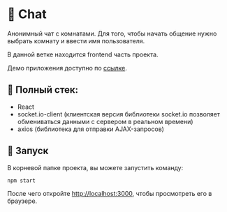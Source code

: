 # :speech_balloon: Chat

Анонимный чат с комнатами. Для того, чтобы начать общение нужно выбрать комнату и ввести имя пользователя.

В данной ветке находится frontend часть проекта.

Демо приложения доступно по [ссылке](https://gh-time.github.io/simple-chat/).

## :memo: Полный стек:
 - React
 - socket.io-client (клиентская версия библиотеки socket.io позволяет обмениваться данными с сервером в реальном времени)
 - axios (библиотека для отправки AJAX-запросов)

## :rocket: Запуск
В корневой папке проекта, вы можете запустить команду:

`npm start`

После чего откройте [http://localhost:3000](http://localhost:3000), чтобы просмотреть его в браузере.
